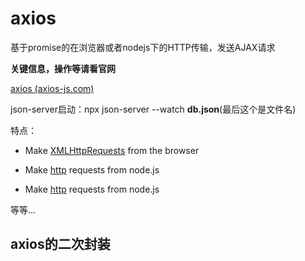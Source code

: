 # axios

基于promise的在浏览器或者nodejs下的HTTP传输，发送AJAX请求

**关键信息，操作等请看官网**

[axios (axios-js.com)](http://www.axios-js.com/docs/)



json-server启动：npx json-server --watch **db.json**(最后这个是文件名)

特点：

- Make [XMLHttpRequests](https://developer.mozilla.org/en-US/docs/Web/API/XMLHttpRequest) from the browser

- Make [http](http://nodejs.org/api/http.html) requests from node.js

- Make [http](http://nodejs.org/api/http.html) requests from node.js

等等...

## axios的二次封装


